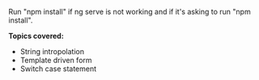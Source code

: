 Run "npm install" if ng serve is not working and if it's asking to run "npm install".

**Topics covered:**
- String intropolation
- Template driven form
- Switch case statement
